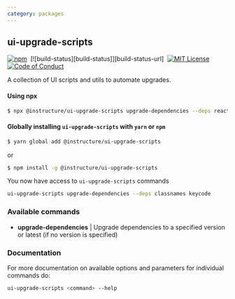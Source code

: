 ```yaml
---
category: packages
---
```


## ui-upgrade-scripts

[![npm][npm]][npm-url]&nbsp;
[![build-status][build-status]][build-status-url]&nbsp;
[![MIT License][license-badge]][license]&nbsp;
[![Code of Conduct][coc-badge]][coc]

A collection of UI scripts and utils to automate upgrades.

#### Using npx

```bash
$ npx @instructure/ui-upgrade-scripts upgrade-dependencies --deps react react-dom
```

#### Globally installing `ui-upgrade-scripts` with `yarn` or `npm`

```bash
$ yarn global add @instructure/ui-upgrade-scripts
```

or

```bash
$ npm install -g @instructure/ui-upgrade-scripts
```

You now have access to `ui-upgrade-scripts` commands

```bash
ui-upgrade-scripts upgrade-dependencies --deps classnames keycode
```

### Available commands

- **upgrade-dependencies** | Upgrade dependencies to a specified version or latest (if no version is specified)

### Documentation

For more documentation on available options and parameters for individual commands do:

```sh
ui-upgrade-scripts <command> --help
```

[npm]: https://img.shields.io/npm/v/@instructure/ui-upgrade-scripts.svg
[npm-url]: https://npmjs.com/package/@instructure/ui-upgrade-scripts
[license-badge]: https://img.shields.io/npm/l/instructure-ui.svg?style=flat-square
[license]: https://github.com/instructure/instructure-ui/blob/master/LICENSE
[coc-badge]: https://img.shields.io/badge/code%20of-conduct-ff69b4.svg?style=flat-square
[coc]: https://github.com/instructure/instructure-ui/blob/master/CODE_OF_CONDUCT.md
